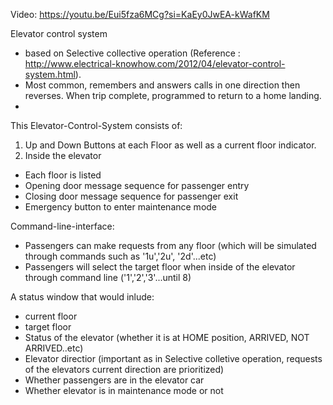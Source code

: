 Video: https://youtu.be/Eui5fza6MCg?si=KaEy0JwEA-kWafKM

Elevator control system

- based on Selective collective operation (Reference : http://www.electrical-knowhow.com/2012/04/elevator-control-system.html).
- Most common, remembers and answers calls in one direction then reverses. When trip complete, programmed to return to a home landing.
- 
This Elevator-Control-System consists of:

1. Up and Down Buttons at each Floor as well as a current floor indicator.
2. Inside the elevator
  - Each floor is listed
  - Opening door message sequence for passenger entry
  - Closing door message sequence for passenger exit
  - Emergency button to enter maintenance mode

Command-line-interface:
  - Passengers can make requests from any floor (which will be simulated through commands such as '1u','2u', '2d'...etc)
  - Passengers will select the target floor when inside of the elevator through command line ('1','2','3'...until 8)

 A status window that would inlude:
 - current floor
 - target floor
 - Status of the elevator (whether it is at HOME position, ARRIVED, NOT ARRIVED..etc)
 - Elevator directior (important as in Selective colletive operation, requests of the elevators current direction are prioritized)
 - Whether passengers are in the elevator car
 - Whether elevator is in maintenance mode or not
